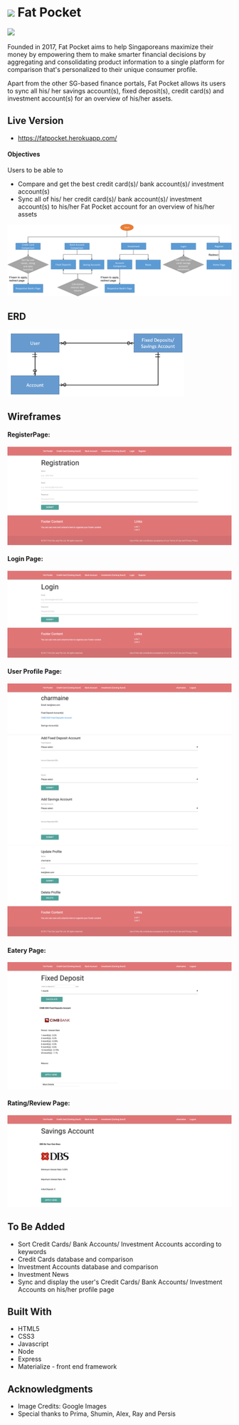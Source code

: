 # ![](https://ga-dash.s3.amazonaws.com/production/assets/logo-9f88ae6c9c3871690e33280fcf557f33.png)  Fat Pocket

<img src="public/assets/img/main-page.png" height="400">

Founded in 2017, Fat Pocket aims to help Singaporeans maximize their money by empowering them to make smarter financial decisions by aggregating and consolidating product information to a single platform for comparison that's personalized to their unique consumer profile.

Apart from the other SG-based finance portals, Fat Pocket allows its users to sync all his/ her savings account(s), fixed deposit(s), credit card(s) and investment account(s) for an overview of his/her assets.

## Live Version
* https://fatpocket.herokuapp.com/

#### Objectives
Users to be able to
* Compare and get the best credit card(s)/ bank account(s)/ investment account(s)
* Sync all of his/ her credit card(s)/ bank account(s)/ investment account(s) to his/her Fat Pocket account for an overview of his/her assets

<img src="public/assets/img/flowchart.png">

## ERD
<img src="public/assets/img/erd.png" height="150">

## Wireframes

#### RegisterPage:
<img src="public/assets/img/register.png">

#### Login Page:
<img src="public/assets/img/login.png">

#### User Profile Page:
<img src="public/assets/img/user-page1.png">
<img src="public/assets/img/user-page2.png">
<img src="public/assets/img/user-page3.png">

#### Eatery Page:
<img src="public/assets/img/fixed-deposit.png">

#### Rating/Review Page:
<img src="public/assets/img/savings-account.png">

## To Be Added

* Sort Credit Cards/ Bank Accounts/ Investment Accounts according to keywords
* Credit Cards database and comparison
* Investment Accounts database and comparison
* Investment News
* Sync and display the user's Credit Cards/ Bank Accounts/ Investment Accounts on his/her profile page

## Built With

* HTML5
* CSS3
* Javascript
* Node
* Express
* Materialize - front end framework

## Acknowledgments

* Image Credits: Google Images
* Special thanks to Prima, Shumin, Alex, Ray and Persis
